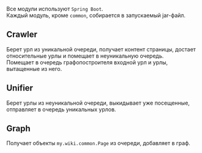 Все модули используют `Spring Boot`.  
Каждый модуль, кроме `common`, собирается в запускаемый jar-файл.

## Crawler
Берет урл из уникальной очереди, получает контент страницы, достает относительные урлы и помещает в неуникальную очередь.  
Помещает в очередь графопостроителя входной урл и урлы, вытащенные из него.

## Unifier
Берет урлы из неуникальной очереди, выкидывает уже посещенные, отправляет в очередь уникальных урлов.

## Graph
Получает объекты `my.wiki.common.Page` из очереди, добавляет в граф.
